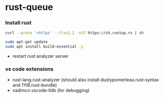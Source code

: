 # rust-queue

### Install rust

```sh
curl --proto '=https' --tlsv1.2 -sSf https://sh.rustup.rs | sh
```

```sh
sudo apt-get update
sudo apt install build-essential -y
```

* restart rust analyzer server

### vs code extensions
* rust-lang.rust-analyzer (should also install dustypomerleau.rust-syntax and 1YiB.rust-bundle)
* vadimcn.vscode-lldb (for debugging)